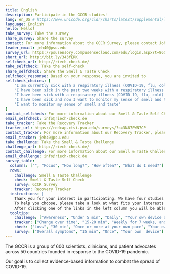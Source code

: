 ```yaml
---
title: English
description: Participate in the GCCR studies!
lang: en_US # https://www.unicode.org/cldr/charts/latest/supplemental/language_territory_information.html
language: English
hello: Hello!
take_survey: Take the survey
share_survey: Share the survey
contact: For more information about the GCCR Survey, please contact John Hayes
leader_email: jeh40@psu.edu
survey_url: https://psusensory.compusensecloud.com/edu/login.aspx?t=86572382-0eec-447a-87ca-eb5c4d4d4d52
short_url: http://bit.ly/343fERK
selfcheck_url: http://riech-check.de/
take_selfcheck: Take the self-check
share_selfcheck: Share the Smell & Taste Check
selfcheck_response: Based on your response, you are invited to
selfcheck_choices: [
    "I am currently sick with a respiratory illness (COVID-19, flu, cold)",
    "I have been sick in the past two weeks with a respiratory illness (COVID-19, flu, cold)",
    "I have been sick with a respiratory illness (COVID-19, flu, cold) more than 2 weeks ago",
    "I have been sick and now I want to monitor my sense of smell and taste",
    "I want to monitor my sense of smell and taste"
]
contact_selfcheck: For more information about our Smell & Taste Self Check, please contact Kathrin Ohla
email_selfcheck: info@riech-check.de
take_tracker: Take the Recovery Tracker
tracker_url: https://redcap.ctsi.psu.edu/surveys/?s=3N87PWN7CP
contact_tracker: For more information about our Recovery Tracker, please contact John Hayes
email_tracker: jeh40@psu.edu
take_challenge: Take the Smell & Taste Challenge
challenge_url: http://riech-check.de/
contact_challenge: For more information about our Smell & Taste Challenge, please contact Kathrin Ohla
email_challenge: info@riech-check.de
survey_table:
  columns: ["", "Focus", "How long?", "How often?", "What do I need?"]
  rows:
    challenge: Smell & Taste Challenge
    check: Smell & Taste Self Check
    survey: GCCR Survey
    tracker: Recovery Tracker
  instructions: |
    Thank you for your interest in participating. We have four studies you may participate in.<br/>
    To help you choose, please take a look at what fits your interests in the table below. Hover with your pointer over each icon to read a description.<br/>
    After clicking one of the links in the left column you will be able to read more detailed information about the study and whether you may qualify to participate in the study.
  tooltips:
    challenge: ["Awareness", "Under 5 min", "Daily", "Your own device and a beverage"]
    tracker: ["Change over time", "15-20 min", "Weekly for 7 weeks, and 2 follow-ups later", "Your own device and regular household items"]
    check: ["Loss", "30 min", "Once or more at your own pace", "Your own  device and regular household items"]
    survey: ["Overall symptoms", "15 min", "Once", "Your own  device"]
---
```

The GCCR is a group of 600 scientists, clinicians, and patient advocates across 50 countries founded in response to the COVID-19 pandemic.

Our goal is to collect evidence-based information to combat the spread of COVID-19.
